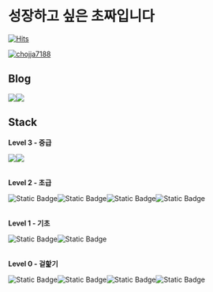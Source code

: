 # 성장하고 싶은 초짜입니다

[![Hits](https://hits.seeyoufarm.com/api/count/incr/badge.svg?url=https%3A%2F%2Fgithub.com%2Fchojja7188&count_bg=%236FE719&title_bg=%23555555&icon=&icon_color=%23E7E7E7&title=view&edge_flat=false)](https://hits.seeyoufarm.com)

[![chojja7188](https://github-readme-stats.vercel.app/api?username=chojja7188&theme=dracula&hide=stars)](https://github.com/chojja7188/github-readme-stats)

## Blog
<div style="display:flex; flex-direction:row;">
  <a href="https://velog.io/@chojja7188/posts"><img src="https://img.shields.io/badge/Velog-20c997?style=for-the-badge&logo=velog&label=chojja7188"></a>
  <a href="https://chojja7.tistory.com"><img src="https://img.shields.io/badge/Tistory-000000?style=for-the-badge&logo=tistory&label=chojja7"></a>
</div>

## Stack
**Level 3 - 중급**
<div style="display:flex; flex-direction:row;">
  <img src="https://img.shields.io/badge/Flutter-%2302569B?style=flat&logo=flutter">
  <img src="https://img.shields.io/badge/Dart-%230175C2?style=flat&logo=dart">
</div>
<br>

**Level 2 - 초급**
<div style="display:flex; flex-direction:row;">
  <img alt="Static Badge" src="https://img.shields.io/badge/Git-%23F05032?style=flat&logo=git&logoColor=ffffff">
  <img alt="Static Badge" src="https://img.shields.io/badge/HTML-%23E34F26?style=flat&logo=html5&logoColor=ffffff">
  <img alt="Static Badge" src="https://img.shields.io/badge/CSS-%231572B6?style=flat&logo=CSS3">
  <img alt="Static Badge" src="https://img.shields.io/badge/Vue.js-%234FC08D?style=flat&logo=vue.js&logoColor=ffffff">
</div>
<br>

**Level 1 - 기초**
<div style="display:flex; flex-direction:row;">
  <img alt="Static Badge" src="https://img.shields.io/badge/C-%23A8B9CC?style=flat&logo=c&logoColor=ffffff">
  <img alt="Static Badge" src="https://img.shields.io/badge/JavaScript-%23F7DF1E?style=flat&logo=javascript&logoColor=ffffff">
</div>
<br>

**Level 0 - 겉핥기**
<div style="display:flex; flex-direction:row;">
  <img alt="Static Badge" src="https://img.shields.io/badge/Swift-%23F05138?style=flat&logo=swift&logoColor=ffffff">
  <img alt="Static Badge" src="https://img.shields.io/badge/Node.js-%235FA04E?style=flat&logo=node.js&logoColor=ffffff">
  <img alt="Static Badge" src="https://img.shields.io/badge/Python-%233776AB?style=flat&logo=python&logoColor=ffffff">
  <img alt="Static Badge" src="https://img.shields.io/badge/Ruby%20on%20Rails-%23D30001?style=flat&logo=Ruby%20on%20Rails&logoColor=ffffff">
</div>
